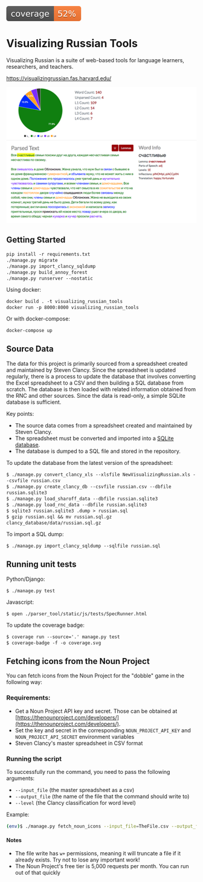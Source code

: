 ![Coverage Status](./coverage.svg)

# Visualizing Russian Tools

Visualizing Russian is a suite of web-based tools for language learners, researchers, and teachers. 

https://visualizingrussian.fas.harvard.edu/

![Visible Vocabulary](docs/img/visiblevocabulary.png)

## Getting Started

```
pip install -r requirements.txt
./manage.py migrate
./manage.py import_clancy_sqldump
./manage.py build_annoy_forest
./manage.py runserver --nostatic
```

Using docker:

```
docker build . -t visualizing_russian_tools
docker run -p 8000:8000 visualizing_russian_tools
```

Or with docker-compose:

```
docker-compose up
```

## Source Data

The data for this project is primarily sourced from a spreadsheet created and maintained by Steven Clancy. Since the spreadsheet is updated regularly, there is a process to update the database that involves converting the Excel spreadsheet to a CSV and then building a SQL database from scratch. The database is then loaded with related information obtained from the RNC and other sources. Since the data is read-only, a simple SQLite database is sufficient.

Key points:
- The source data comes from a spreadsheet created and maintained by Steven Clancy.
- The spreadsheet must be converted and imported into a [SQLite database](https://www.sqlite.org/index.html).
- The database is dumped to a SQL file and stored in the repository.

To update the database from the latest version of the spreadsheet:

```
$ ./manage.py convert_clancy_xls --xlsfile NewVisualizingRussian.xls --csvfile russian.csv
$ ./manage.py create_clancy_db --csvfile russian.csv --dbfile russian.sqlite3
$ ./manage.py load_sharoff_data --dbfile russian.sqlite3
$ ./manage.py load_rnc_data --dbfile russian.sqlite3
$ sqlite3 russian.sqlite3 .dump > russian.sql
$ gzip russian.sql && mv russian.sql.gz clancy_database/data/russian.sql.gz
```

To import a SQL dump:

```
$ ./manage.py import_clancy_sqldump --sqlfile russian.sql
```

## Running unit tests

Python/Django:

```
$ ./manage.py test
```

Javascript:

```
$ open ./parser_tool/static/js/tests/SpecRunner.html
```

To update the coverage badge:

```
$ coverage run --source='.' manage.py test
$ coverage-badge -f -o coverage.svg
```

## Fetching icons from the Noun Project

You can fetch icons from the Noun Project for the "dobble" game in the following way:

### Requirements:

- Get a Noun Project API key and secret. Those can be obtained at [https://thenounproject.com/developers/](https://thenounproject.com/developers/).
- Set the key and secret in the corresponding `NOUN_PROJECT_API_KEY` and `NOUN_PROJECT_API_SECRET` environment variables
- Steven Clancy's master spreadsheet in CSV format

### Running the script

To successfully run the command, you need to pass the following arguments:

- `--input_file` (the master spreadsheet as a csv)
- `--output_file` (the name of the file that the command should write to)
- `--level` (the Clancy classification for word level)

Example:

```sh
(env)$ ./manage.py fetch_noun_icons --input_file=TheFile.csv --output_file=1E_noun_icons.csv --level=1E 
```

#### Notes

- The file write has `w+` permissions, meaning it will truncate a file if it already exists. Try not to lose any important work!
- The Noun Project's free tier is 5,000 requests per month. You can run out of that quickly
